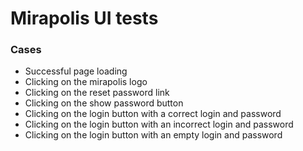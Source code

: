 # Mirapolis UI tests

### Cases
* Successful page loading
* Clicking on the mirapolis logo
* Clicking on the reset password link
* Clicking on the show password button
* Clicking on the login button with a correct login and password
* Clicking on the login button with an incorrect login and password
* Clicking on the login button with an empty login and password

